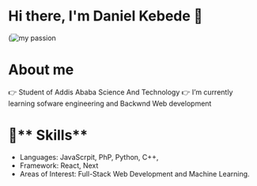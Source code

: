 # **Hi there, I'm Daniel Kebede** 👋


(![my passion ](https://github.com/user-attachments/assets/d33055f7-534d-4ff5-8a2f-fcf087539f32)


#  **About me**
:point_right: Student of Addis Ababa Science And Technology
:point_right: I’m currently learning sofware engineering and Backwnd Web development

# :star_struck:** Skills**
+ Languages: JavaScrpit, PhP, Python, C++,
+ Framework: React, Next
+ Areas of Interest: Full-Stack Web Development and Machine Learning.

  

